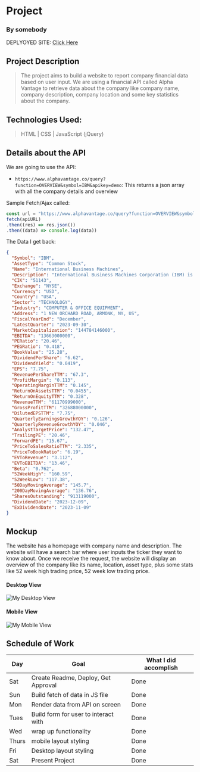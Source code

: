 # Project
### By somebody

DEPLYOYED SITE: [Click Here](https://sealproject1-omega.vercel.app/)

## Project Description

>The project aims to build a website to report company financial data based on user input. We are using a financial API called Alpha Vantage to retrieve data about the company like company name, company description, company location and some key statistics about the company.

## Technologies Used:

> HTML | CSS | JavaScript (jQuery)


## Details about the API

We are going to use the API: 
<!-- with two different endpoints as below: -->

- `https://www.alphavantage.co/query?function=OVERVIEW&symbol=IBM&apikey=demo`: This returns a json array with all the company details and overview

<!-- - `https://www.alphavantage.co/query?function=TIME_SERIES_DAILY&symbol=IBM&outputsize=compact&apikey=demo`: This returns a json array of daily time series data. -->

Sample Fetch/Ajax called:
```js
const url = "https://www.alphavantage.co/query?function=OVERVIEW&symbol=IBM&apikey=demo"
fetch(apiURL)
.then((res) => res.json())
.then((data) => console.log(data))
```

The Data I get back:
```json
{
  "Symbol": "IBM",
  "AssetType": "Common Stock",
  "Name": "International Business Machines",
  "Description": "International Business Machines Corporation (IBM) is an American multinational technology company headquartered in Armonk, New York, with operations in over 170 countries. The company began in 1911, founded in Endicott, New York, as the Computing-Tabulating-Recording Company (CTR) and was renamed International Business Machines in 1924. IBM is incorporated in New York. IBM produces and sells computer hardware, middleware and software, and provides hosting and consulting services in areas ranging from mainframe computers to nanotechnology. IBM is also a major research organization, holding the record for most annual U.S. patents generated by a business (as of 2020) for 28 consecutive years. Inventions by IBM include the automated teller machine (ATM), the floppy disk, the hard disk drive, the magnetic stripe card, the relational database, the SQL programming language, the UPC barcode, and dynamic random-access memory (DRAM). The IBM mainframe, exemplified by the System/360, was the dominant computing platform during the 1960s and 1970s.",
  "CIK": "51143",
  "Exchange": "NYSE",
  "Currency": "USD",
  "Country": "USA",
  "Sector": "TECHNOLOGY",
  "Industry": "COMPUTER & OFFICE EQUIPMENT",
  "Address": "1 NEW ORCHARD ROAD, ARMONK, NY, US",
  "FiscalYearEnd": "December",
  "LatestQuarter": "2023-09-30",
  "MarketCapitalization": "144784146000",
  "EBITDA": "13663000000",
  "PERatio": "20.46",
  "PEGRatio": "0.418",
  "BookValue": "25.28",
  "DividendPerShare": "6.62",
  "DividendYield": "0.0419",
  "EPS": "7.75",
  "RevenuePerShareTTM": "67.3",
  "ProfitMargin": "0.113",
  "OperatingMarginTTM": "0.145",
  "ReturnOnAssetsTTM": "0.0455",
  "ReturnOnEquityTTM": "0.328",
  "RevenueTTM": "61170999000",
  "GrossProfitTTM": "32688000000",
  "DilutedEPSTTM": "7.75",
  "QuarterlyEarningsGrowthYOY": "0.126",
  "QuarterlyRevenueGrowthYOY": "0.046",
  "AnalystTargetPrice": "132.47",
  "TrailingPE": "20.46",
  "ForwardPE": "15.67",
  "PriceToSalesRatioTTM": "2.335",
  "PriceToBookRatio": "6.19",
  "EVToRevenue": "3.112",
  "EVToEBITDA": "13.46",
  "Beta": "0.762",
  "52WeekHigh": "160.59",
  "52WeekLow": "117.38",
  "50DayMovingAverage": "145.7",
  "200DayMovingAverage": "136.76",
  "SharesOutstanding": "913119000",
  "DividendDate": "2023-12-09",
  "ExDividendDate": "2023-11-09"
}
```

<!-- ```js
const url = "https://www.alphavantage.co/query?function=TIME_SERIES_DAILY&symbol=IBM&outputsize=full&apikey=demo"
fetch(apiURL)
.then((res) => res.json())
.then((data) => console.log(data))
```

The Data I get back:
```json
{
    "Meta Data": {
        "1. Information": "Daily Prices (open, high, low, close) and Volumes",
        "2. Symbol": "IBM",
        "3. Last Refreshed": "2023-12-01",
        "4. Output Size": "Full size",
        "5. Time Zone": "US/Eastern"
    },
    "Time Series (Daily)": {
        "2023-12-01": {
            "1. open": "158.4100",
            "2. high": "160.5900",
            "3. low": "158.0000",
            "4. close": "160.5500",
            "5. volume": "4871860"
        },
        "2023-11-30": {
            "1. open": "156.9500",
            "2. high": "158.6000",
            "3. low": "156.8900",
            "4. close": "158.5600",
            "5. volume": "6740622"
        },
        "2023-11-29": {
            "1. open": "156.1500",
            "2. high": "157.5100",
            "3. low": "156.0200",
            "4. close": "156.4100",
            "5. volume": "3568887"
        },
        "2023-11-28": {
            "1. open": "155.4400",
            "2. high": "155.7450",
            "3. low": "154.8600",
            "4. close": "155.6500",
            "5. volume": "2666182"
        },
        "2023-11-27": {
            "1. open": "154.9900",
            "2. high": "156.1350",
            "3. low": "154.7500",
            "4. close": "155.5700",
            "5. volume": "4053093"
        },
        "2023-11-24": {
            "1. open": "155.1300",
            "2. high": "155.4000",
            "3. low": "153.9200",
            "4. close": "155.1800",
            "5. volume": "1799161"
        },
        "2023-11-22": {
            "1. open": "154.5000",
            "2. high": "155.7050",
            "3. low": "154.1600",
            "4. close": "155.1300",
            "5. volume": "3045091"
        },
        "2023-11-21": {
            "1. open": "154.6000",
            "2. high": "154.6600",
            "3. low": "153.5100",
            "4. close": "153.9100",
            "5. volume": "2859508"
        },
        "2023-11-20": {
            "1. open": "152.5100",
            "2. high": "154.6800",
            "3. low": "152.3500",
            "4. close": "154.3500",
            "5. volume": "3658936"
        },
        "2023-11-17": {
            "1. open": "153.2900",
            "2. high": "153.5000",
            "3. low": "152.4601",
            "4. close": "152.8900",
            "5. volume": "4426676"
        },
        "2023-11-16": {
            "1. open": "153.0000",
            "2. high": "153.3500",
            "3. low": "152.1300",
            "4. close": "153.0600",
            "5. volume": "3519172"
        }
    }
}
``` -->

## Mockup
The website has a homepage with company name and description.
The website will have a search bar where user inputs the ticker they want to know about.
Once we receive the request, the website will display an overview of the company like its name, location, asset type, plus some stats like 52 week high trading price, 52 week low trading price.

#### Desktop View

![My Desktop View](https://i.imgur.com/AIRRnT3.png)

#### Mobile View

![My Mobile View](https://i.imgur.com/XOkIHLv.png)

## Schedule of Work

|Day | Goal | What I did accomplish |
|----|------|-----------------------|
| Sat | Create Readme, Deploy, Get Approval | Done |
| Sun | Build fetch of data in JS file | Done |
| Mon | Render data from API on screen | Done |
| Tues| Build form for user to interact with | Done |
| Wed | wrap up functionality | Done |
|Thurs| mobile layout styling | Done |
| Fri | Desktop layout styling | Done |
| Sat | Present Project | Done|